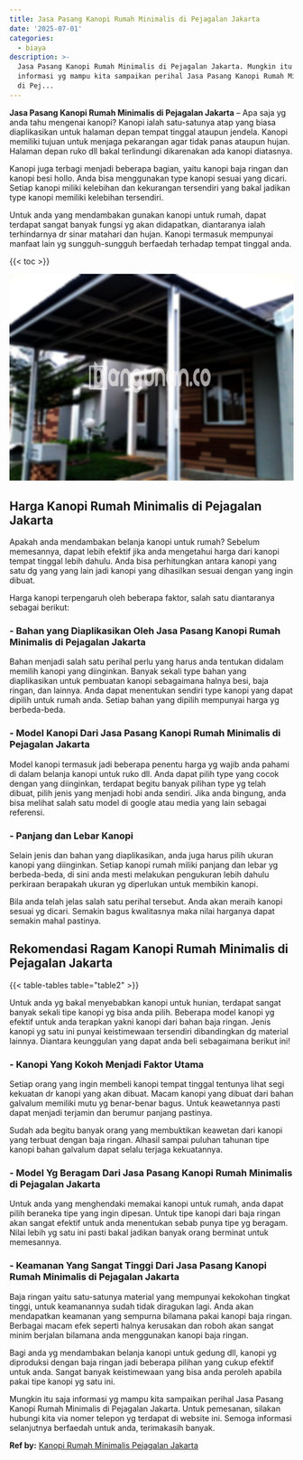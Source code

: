 ```yaml
---
title: Jasa Pasang Kanopi Rumah Minimalis di Pejagalan Jakarta
date: '2025-07-01'
categories:
  - biaya
description: >-
  Jasa Pasang Kanopi Rumah Minimalis di Pejagalan Jakarta. Mungkin itu saja
  informasi yg mampu kita sampaikan perihal Jasa Pasang Kanopi Rumah Minimalis
  di Pej...
---
```


**Jasa Pasang Kanopi Rumah Minimalis di Pejagalan Jakarta** – Apa saja yg anda tahu mengenai kanopi? Kanopi ialah satu-satunya atap yang biasa diaplikasikan untuk halaman depan tempat tinggal ataupun jendela. Kanopi memiliki tujuan untuk menjaga pekarangan agar tidak panas ataupun hujan. Halaman depan ruko dll bakal terlindungi dikarenakan ada kanopi diatasnya.

Kanopi juga terbagi menjadi beberapa bagian, yaitu kanopi baja ringan dan kanopi besi hollo. Anda bisa menggunakan type kanopi sesuai yang dicari. Setiap kanopi miliki kelebihan dan kekurangan tersendiri yang bakal jadikan type kanopi memiliki kelebihan tersendiri.

Untuk anda yang mendambakan gunakan kanopi untuk rumah, dapat terdapat sangat banyak fungsi yg akan didapatkan, diantaranya ialah terhindarnya dr sinar matahari dan hujan. Kanopi termasuk mempunyai manfaat lain yg sungguh-sungguh berfaedah terhadap tempat tinggal anda.

{{< toc >}}

![Jasa Pasang Kanopi Rumah Minimalis di Pejagalan Jakarta](/images/harga-kanopi-minimalis-16.png)

## Harga Kanopi Rumah Minimalis di Pejagalan Jakarta

Apakah anda mendambakan belanja kanopi untuk rumah? Sebelum memesannya, dapat lebih efektif jika anda mengetahui harga dari kanopi tempat tinggal lebih dahulu. Anda bisa perhitungkan antara kanopi yang satu dg yang yang lain jadi kanopi yang dihasilkan sesuai dengan yang ingin dibuat.

Harga kanopi terpengaruh oleh beberapa faktor, salah satu diantaranya sebagai berikut:

### \- Bahan yang Diaplikasikan Oleh Jasa Pasang Kanopi Rumah Minimalis di Pejagalan Jakarta

Bahan menjadi salah satu perihal perlu yang harus anda tentukan didalam memilih kanopi yang diinginkan. Banyak sekali type bahan yang diaplikasikan untuk pembuatan kanopi sebagaimana halnya besi, baja ringan, dan lainnya. Anda dapat menentukan sendiri type kanopi yang dapat dipilih untuk rumah anda. Setiap bahan yang dipilih mempunyai harga yg berbeda-beda.

### \- Model Kanopi Dari Jasa Pasang Kanopi Rumah Minimalis di Pejagalan Jakarta

Model kanopi termasuk jadi beberapa penentu harga yg wajib anda pahami di dalam belanja kanopi untuk ruko dll. Anda dapat pilih type yang cocok dengan yang diinginkan, terdapat begitu banyak pilihan type yg telah dibuat, pilih jenis yang menjadi hobi anda sendiri. Jika anda bingung, anda bisa melihat salah satu model di google atau media yang lain sebagai referensi.

### \- Panjang dan Lebar Kanopi

Selain jenis dan bahan yang diaplikasikan, anda juga harus pilih ukuran kanopi yang diinginkan. Setiap kanopi rumah miliki panjang dan lebar yg berbeda-beda, di sini anda mesti melakukan pengukuran lebih dahulu perkiraan berapakah ukuran yg diperlukan untuk membikin kanopi.

Bila anda telah jelas salah satu perihal tersebut. Anda akan meraih kanopi sesuai yg dicari. Semakin bagus kwalitasnya maka nilai harganya dapat semakin mahal pastinya.

## Rekomendasi Ragam Kanopi Rumah Minimalis di Pejagalan Jakarta

{{< table-tables table="table2" >}}

Untuk anda yg bakal menyebabkan kanopi untuk hunian, terdapat sangat banyak sekali tipe kanopi yg bisa anda pilih. Beberapa model kanopi yg efektif untuk anda terapkan yakni kanopi dari bahan baja ringan. Jenis kanopi yg satu ini punyai keistimewaan tersendiri dibandingkan dg material lainnya. Diantara keunggulan yang dapat anda beli sebagaimana berikut ini!

### \- Kanopi Yang Kokoh Menjadi Faktor Utama

Setiap orang yang ingin membeli kanopi tempat tinggal tentunya lihat segi kekuatan dr kanopi yang akan dibuat. Macam kanopi yang dibuat dari bahan galvalum memiliki mutu yg benar-benar bagus. Untuk keawetannya pasti dapat menjadi terjamin dan berumur panjang pastinya.

Sudah ada begitu banyak orang yang membuktikan keawetan dari kanopi yang terbuat dengan baja ringan. Alhasil sampai puluhan tahunan tipe kanopi bahan galvalum dapat selalu terjaga kekuatannya.

### \- Model Yg Beragam Dari Jasa Pasang Kanopi Rumah Minimalis di Pejagalan Jakarta

Untuk anda yang menghendaki memakai kanopi untuk rumah, anda dapat pilih beraneka tipe yang ingin dipesan. Untuk tipe kanopi dari baja ringan akan sangat efektif untuk anda menentukan sebab punya tipe yg beragam. Nilai lebih yg satu ini pasti bakal jadikan banyak orang berminat untuk memesannya.

### \- Keamanan Yang Sangat Tinggi Dari Jasa Pasang Kanopi Rumah Minimalis di Pejagalan Jakarta

Baja ringan yaitu satu-satunya material yang mempunyai kekokohan tingkat tinggi, untuk keamanannya sudah tidak diragukan lagi. Anda akan mendapatkan keamanan yang sempurna bilamana pakai kanopi baja ringan. Berbagai macam efek seperti halnya kerusakan dan roboh akan sangat minim berjalan bilamana anda menggunakan kanopi baja ringan.

Bagi anda yg mendambakan belanja kanopi untuk gedung dll, kanopi yg diproduksi dengan baja ringan jadi beberapa pilihan yang cukup efektif untuk anda. Sangat banyak keistimewaan yang bisa anda peroleh apabila pakai tipe kanopi yg satu ini.

Mungkin itu saja informasi yg mampu kita sampaikan perihal Jasa Pasang Kanopi Rumah Minimalis di Pejagalan Jakarta. Untuk pemesanan, silakan hubungi kita via nomer telepon yg terdapat di website ini. Semoga informasi selanjutnya berfaedah untuk anda, terimakasih banyak.

**Ref by:**  [Kanopi Rumah Minimalis Pejagalan Jakarta](https://id.wikipedia.org/wiki/Kanopi)
